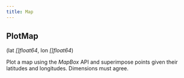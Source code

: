 ```yaml
---
title: Map
---
```


## PlotMap

(lat _[]float64_, lon _[]float64_)

Plot a map using the *MapBox* API and superimpose points given their latitudes and longitudes. Dimensions must agree.
